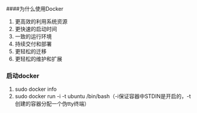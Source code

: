 ####为什么使用Docker
1. 更高效的利用系统资源
2. 更快速的启动时间
3. 一致的运行环境
4. 持续交付和部署
5. 更轻松的迁移
6. 更轻松的维护和扩展

### 启动docker
 1. sudo docker info
 2. sudo docker run -i -t ubuntu /bin/bash（-i保证容器中STDIN是开启的，-t创建的容器分配一个伪tty终端）
 